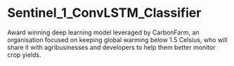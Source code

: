 # Sentinel_1_ConvLSTM_Classifier
Award winning deep learning model leveraged by CarbonFarm, an organisation focused on keeping global warming below 1.5 Celsius, who will share it with agribusinesses and developers to help them better monitor crop yields.
